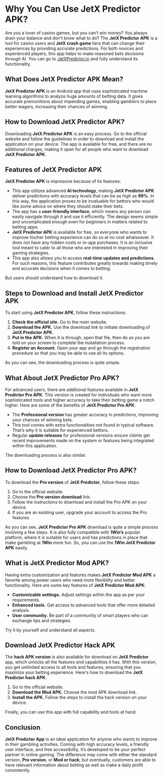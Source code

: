 # Why You Can Use JetX Predictor APK?

Are you a lover of casino games, but you can’t win money? You always drain your balance and don’t know what to do? The **JetX Predictor APK** is a tool for casino users and **JetX crash game** fans that can change their experiences by providing accurate predictions. For both novices and experienced players, this app helps to make reasoned bets decisions through AI. You can go to [JetXPredictor.in](https://JetXPredictor.in) and fully understand its functionality.

## What Does JetX Predictor APK Mean?

**JetX Predictor APK** is an Android app that uses sophisticated machine learning algorithms to analyze huge amounts of betting data. It gives accurate premonitions about impending games, enabling gamblers to place better wagers, increasing their chances of winning.

## How to Download JetX Predictor APK?

Downloading **JetX Predictor APK** is an easy process. Go to the official website and follow the guidelines in order to download and install the application on your device. The app is available for free, and there are no additional charges, making it open for all people who want to download **JetX Predictor APK**.

## Features of JetX Predictor APK

**JetX Predictor APK** is impressive because of its features:

- This app utilizes advanced **AI technology**, making **JetX Predictor APK** deliver predictions with accuracy levels that can be as high as **99%**. In this way, the application proves to be invaluable for bettors who would like some advice on where they should stake their bets.
- The app has a **user-friendly interface**, which means any person can easily navigate through it and use it efficiently. The design seems simple and uncomplicated enough even for beginners in matters related to betting apps.
- **JetX Predictor APK** is available for free, so everyone who wants to improve his/her betting experience can do so at no cost whatsoever. It does not have any hidden costs or in-app purchases. It is an inclusive tool meant to cater to all those who are interested in improving their gaming strategies.
- This app also allows you to access **real-time updates and predictions**. For such reasons, this feature contributes greatly towards making timely and accurate decisions when it comes to betting.

But users should understand how to download it.

## Steps to Download and Install JetX Predictor APK

To start using **JetX Predictor APK**, follow these instructions:

1. **Check the official site.** Go to the main website.
2. **Download the APK.** Use the download link to initiate downloading of **JetX Predictor APK**.
3. **Put in the APK.** When it is through, open that file, then do as you are told on your screen to complete the installation process.
4. **Register an Account.** Open your app and go through the registration procedure so that you may be able to use all its options.

As you can see, the downloading process is quite simple.

## What About JetX Predictor Pro APK?

For advanced users, there are additional features available in **JetX Predictor Pro APK**. This version is created for individuals who want more sophisticated tools and higher accuracy to take their betting game a notch higher. Here are some of the benefits of **JetX Predictor Pro APK**:

- The **Professional version** has greater accuracy in predictions, improving your chances of winning bets.
- This tool comes with extra functionalities not found in typical software. That’s why it is suitable for experienced bettors.
- Regular **update releases** for professional versions ensure clients get recent improvements made on the system or features being integrated within this application.

The downloading process is also similar.

## How to Download JetX Predictor Pro APK?

To download the **Pro version** of **JetX Predictor**, follow these steps:

1. Go to the official website.
2. Choose the **Pro version download** link.
3. Follow the instructions to download and install the Pro APK on your device.
4. If you are an existing user, upgrade your account to access the Pro features.

As you can see, **JetX Predictor Pro APK** download is quite a simple process involving a few steps. It is also fully compatible with **1Win’s** popular platform, where it is suitable for users and has predictions in place that make gambling at **1Win** more fun. So, you can use the **1Win JetX Predictor APK** easily.

## What is JetX Predictor Mod APK?

Having extra customization and features makes **JetX Predictor Mod APK** a favorite among power users who need more flexibility and better functionality. Here are some key features of **JetX Predictor Mod APK**:

- **Customizable settings.** Adjust settings within the app as per your requirements.
- **Enhanced tools.** Get access to advanced tools that offer more detailed analysis.
- **User community.** Be part of a community of smart players who can exchange tips and strategies.

Try it by yourself and understand all aspects.

## Download JetX Predictor Hack APK

The **hack APK version** is also available for download on **JetX Predictor** app, which unlocks all the features and capabilities it has. With this version, you get unlimited access to all tools and features, ensuring that you maximize your betting experience. Here's how to download the **JetX Predictor hack APK**:

1. Go to the official website.
2. **Download the Mod APK.** Choose the mod APK download link.
3. **Install the APK.** Follow the steps to install the hack version on your device.

Finally, you can use this app with full capability and tools at hand.

## Conclusion

**JetX Predictor App** is an ideal application for anyone who wants to improve in their gambling activities. Coming with high accuracy levels, a friendly user interface, and free accessibility, it’s developed to be your perfect partner in online gaming. The difference may come with either the standard version, **Pro version**, or **Mod or hack**, but eventually, customers are able to have relevant information about betting as well as make a daily profit consistently.
